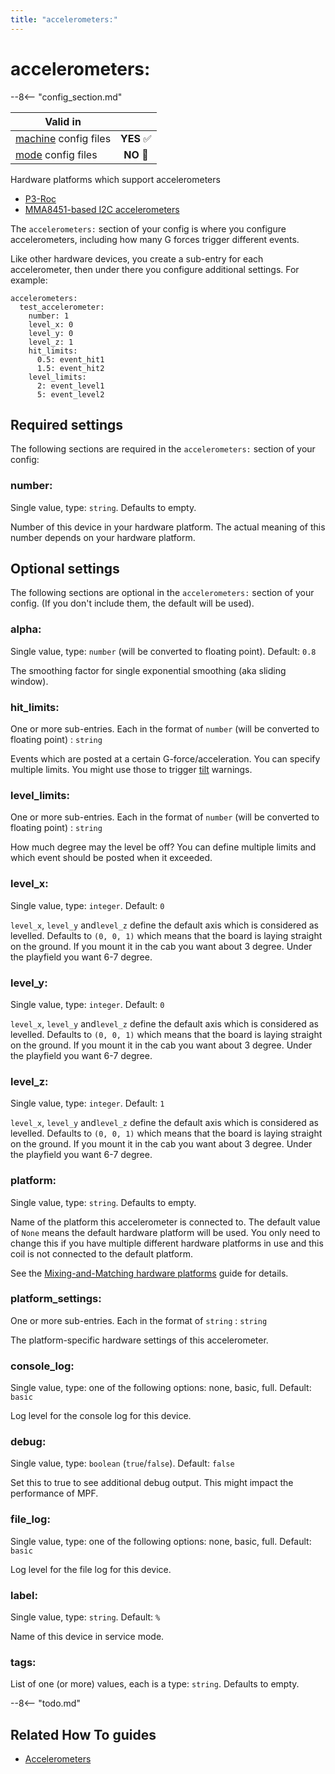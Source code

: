 ```yaml
---
title: "accelerometers:"
---
```


# accelerometers:


--8<-- "config_section.md"


| Valid in | |
|-----|:----:|
|[machine](instructions/machine_config.md) config files |**YES** :white_check_mark:|
|[mode](instructions/mode_config.md) config files|**NO** :no_entry_sign:|



Hardware platforms which support accelerometers

* [P3-Roc](../hardware/multimorphic/accelerometer.md)
* [MMA8451-based I2C accelerometers](../hardware/mma8451.md)

The `accelerometers:` section of your config is where you configure
accelerometers, including how many G forces trigger different events.

Like other hardware devices, you create a sub-entry for each
accelerometer, then under there you configure additional settings. For
example:

``` mpf-config
accelerometers:
  test_accelerometer:
    number: 1
    level_x: 0
    level_y: 0
    level_z: 1
    hit_limits:
      0.5: event_hit1
      1.5: event_hit2
    level_limits:
      2: event_level1
      5: event_level2
```

## Required settings

The following sections are required in the `accelerometers:` section of
your config:

### number:

Single value, type: `string`. Defaults to empty.

Number of this device in your hardware platform. The actual meaning of
this number depends on your hardware platform.

## Optional settings

The following sections are optional in the `accelerometers:` section of
your config. (If you don't include them, the default will be used).

### alpha:

Single value, type: `number` (will be converted to floating point).
Default: `0.8`

The smoothing factor for single exponential smoothing (aka sliding
window).

### hit_limits:

One or more sub-entries. Each in the format of `number` (will be
converted to floating point) : `string`

Events which are posted at a certain G-force/acceleration. You can
specify multiple limits. You might use those to trigger
[tilt](tilt.md) warnings.

### level_limits:

One or more sub-entries. Each in the format of `number` (will be
converted to floating point) : `string`

How much degree may the level be off? You can define multiple limits and
which event should be posted when it exceeded.

### level_x:

Single value, type: `integer`. Default: `0`

`level_x`, `level_y` and`level_z` define the default axis which is
considered as levelled. Defaults to `(0, 0, 1)` which means that the
board is laying straight on the ground. If you mount it in the cab you
want about 3 degree. Under the playfield you want 6-7 degree.

### level_y:

Single value, type: `integer`. Default: `0`

`level_x`, `level_y` and`level_z` define the default axis which is
considered as levelled. Defaults to `(0, 0, 1)` which means that the
board is laying straight on the ground. If you mount it in the cab you
want about 3 degree. Under the playfield you want 6-7 degree.

### level_z:

Single value, type: `integer`. Default: `1`

`level_x`, `level_y` and`level_z` define the default axis which is
considered as levelled. Defaults to `(0, 0, 1)` which means that the
board is laying straight on the ground. If you mount it in the cab you
want about 3 degree. Under the playfield you want 6-7 degree.

### platform:

Single value, type: `string`. Defaults to empty.

Name of the platform this accelerometer is connected to. The default
value of `None` means the default hardware platform will be used. You
only need to change this if you have multiple different hardware
platforms in use and this coil is not connected to the default platform.

See the [Mixing-and-Matching hardware platforms](../hardware/platform.md) guide for
details.

### platform_settings:

One or more sub-entries. Each in the format of `string` : `string`

The platform-specific hardware settings of this accelerometer.

### console_log:

Single value, type: one of the following options: none, basic, full.
Default: `basic`

Log level for the console log for this device.

### debug:

Single value, type: `boolean` (`true`/`false`). Default: `false`

Set this to true to see additional debug output. This might impact the
performance of MPF.

### file_log:

Single value, type: one of the following options: none, basic, full.
Default: `basic`

Log level for the file log for this device.

### label:

Single value, type: `string`. Default: `%`

Name of this device in service mode.

### tags:

List of one (or more) values, each is a type: `string`. Defaults to
empty.

--8<-- "todo.md"

## Related How To guides

* [Accelerometers](../mechs/accelerometers.md)
